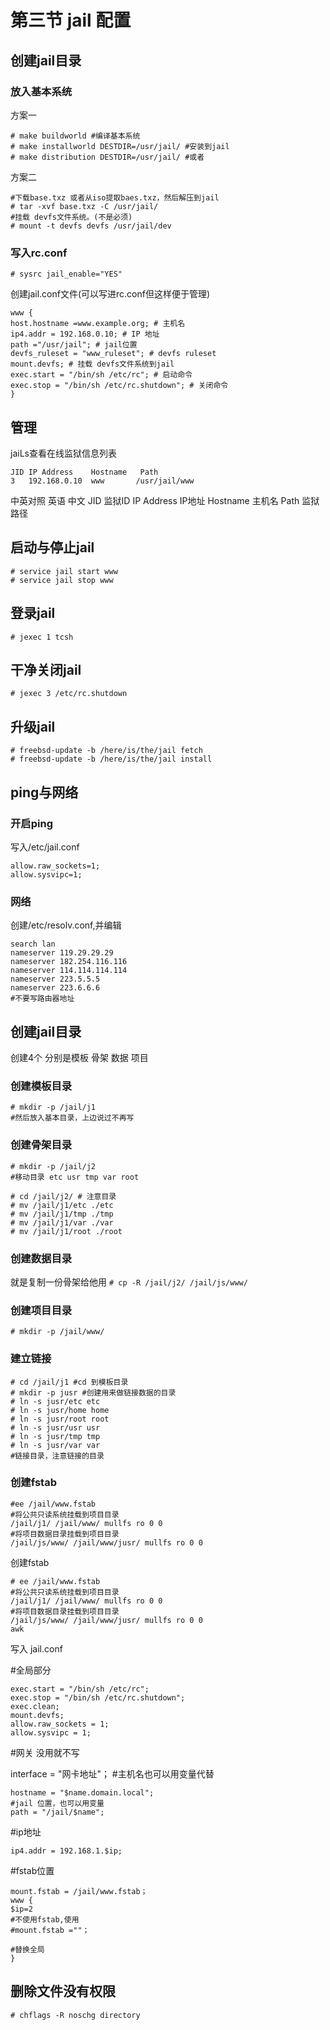 # 第三节 jail 配置

## 创建jail目录 <a href="chuang-jian-jail-mu-lu" id="chuang-jian-jail-mu-lu"></a>

### 放入基本系统

方案一

```
# make buildworld #编译基本系统
# make installworld DESTDIR=/usr/jail/ #安装到jail
# make distribution DESTDIR=/usr/jail/ #或者
```

方案二
```
#下载base.txz 或者从iso提取baes.txz，然后解压到jail
# tar -xvf base.txz -C /usr/jail/
#挂载 devfs文件系统。(不是必须)
# mount -t devfs devfs /usr/jail/dev
 ```
### 写入rc.conf
```
# sysrc jail_enable="YES"
```
创建jail.conf文件(可以写进rc.conf但这样便于管理)
```
www {
host.hostname =www.example.org; # 主机名
ip4.addr = 192.168.0.10; # IP 地址
path ="/usr/jail"; # jail位置
devfs_ruleset = "www_ruleset"; # devfs ruleset
mount.devfs; # 挂载 devfs文件系统到jail
exec.start = "/bin/sh /etc/rc"; # 启动命令
exec.stop = "/bin/sh /etc/rc.shutdown"; # 关闭命令
}
```
## 管理

jaiLs查看在线监狱信息列表
```
JID IP Address    Hostname   Path
3   192.168.0.10  www       /usr/jail/www
```
中英对照
英语 中文
JID 监狱ID
IP Address IP地址
Hostname 主机名
Path 监狱路径

## 启动与停止jail
```
# service jail start www
# service jail stop www
```
## 登录jail
```
# jexec 1 tcsh
```
## 干净关闭jail
```
# jexec 3 /etc/rc.shutdown
```
## 升级jail
```
# freebsd-update -b /here/is/the/jail fetch
# freebsd-update -b /here/is/the/jail install
```
## ping与网络

### 开启ping

写入/etc/jail.conf
```
allow.raw_sockets=1;
allow.sysvipc=1;
```
### 网络

创建/etc/resolv.conf,并编辑
```
search lan
nameserver 119.29.29.29
nameserver 182.254.116.116
nameserver 114.114.114.114
nameserver 223.5.5.5
nameserver 223.6.6.6
#不要写路由器地址
```
## 创建jail目录

创建4个 分别是模板 骨架 数据 项目

### 创建模板目录
```
# mkdir -p /jail/j1
#然后放入基本目录，上边说过不再写
```
### 创建骨架目录
```
# mkdir -p /jail/j2
#移动目录 etc usr tmp var root
```
```
# cd /jail/j2/ # 注意目录
# mv /jail/j1/etc ./etc
# mv /jail/j1/tmp ./tmp
# mv /jail/j1/var ./var
# mv /jail/j1/root ./root
```

### 创建数据目录

就是复制一份骨架给他用
`# cp -R /jail/j2/ /jail/js/www/`

### 创建项目目录
```
# mkdir -p /jail/www/
```
### 建立链接

```
# cd /jail/j1 #cd 到模板目录
# mkdir -p jusr #创建用来做链接数据的目录
# ln -s jusr/etc etc
# ln -s jusr/home home
# ln -s jusr/root root
# ln -s jusr/usr usr
# ln -s jusr/tmp tmp
# ln -s jusr/var var
#链接目录，注意链接的目录
```

### 创建fstab

```
#ee /jail/www.fstab
#将公共只读系统挂载到项目目录
/jail/j1/ /jail/www/ mullfs ro 0 0
#将项目数据目录挂载到项目目录
/jail/js/www/ /jail/www/jusr/ mullfs ro 0 0
```

创建fstab

```
# ee /jail/www.fstab
#将公共只读系统挂载到项目目录
/jail/j1/ /jail/www/ mullfs ro 0 0
#将项目数据目录挂载到项目目录
/jail/js/www/ /jail/www/jusr/ mullfs ro 0 0
awk
```

写入 jail.conf

#全局部分

```
exec.start = "/bin/sh /etc/rc";
exec.stop = "/bin/sh /etc/rc.shutdown";
exec.clean;
mount.devfs;
allow.raw_sockets = 1;
allow.sysvipc = 1;
```

#网关 没用就不写

interface = "网卡地址"；
#主机名也可以用变量代替
```
hostname = "$name.domain.local";
#jail 位置，也可以用变量
path = "/jail/$name";
```
#ip地址
```
ip4.addr = 192.168.1.$ip;
```
#fstab位置
```
mount.fstab = /jail/www.fstab；
www {
$ip=2
#不使用fstab,使用
#mount.fstab =""；

#替换全局
}
```
## 删除文件没有权限
```
# chflags -R noschg directory
```
